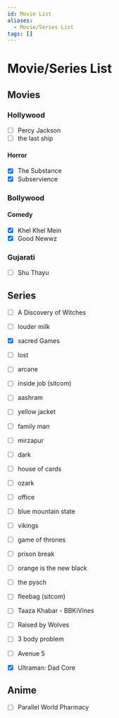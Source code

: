 ```yaml
---
id: Movie List
aliases:
  - Movie/Series List
tags: []
---
```


# Movie/Series List

## Movies
### Hollywood

- [ ] Percy Jackson
- [ ] the last ship

#### Horror
- [x] The Substance
- [x] Subservience

### Bollywood

#### Comedy

- [x] Khel Khel Mein
- [x] Good Newwz

### Gujarati
- [ ] Shu Thayu

## Series

- [ ] A Discovery of Witches
- [ ] louder milk
- [x] sacred Games
- [ ] lost
- [ ] arcane
- [ ] inside job (sitcom)
- [ ] aashram
- [ ] yellow jacket
- [ ] family man
- [ ] mirzapur
- [ ] dark
- [ ] house of cards
- [ ] ozark
- [ ] office
- [ ] blue mountain state
- [ ] vikings
- [ ] game of thrones
- [ ] prison break
- [ ] orange is the new black
- [ ] the pysch
- [ ] fleebag (sitcom)
- [ ] Taaza Khabar - BBKiVines
- [ ] Raised by Wolves
- [ ] 3 body problem
- [ ] Avenue 5
- [x] Ultraman: Dad Core


## Anime

- [ ] Parallel World Pharmacy
